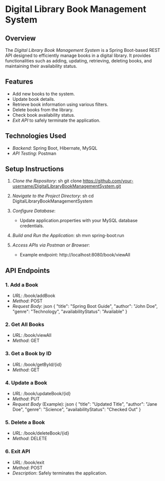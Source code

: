 # Digital Library Book Management System

## Overview
The *Digital Library Book Management System* is a Spring Boot-based REST API designed to efficiently manage books in a digital library. 
It provides functionalities such as adding, updating, retrieving, deleting books, and maintaining their availability status.

## Features
- Add new books to the system.
- Update book details.
- Retrieve book information using various filters.
- Delete books from the library.
- Check book availability status.
- *Exit API* to safely terminate the application.

## Technologies Used
- *Backend*: Spring Boot, Hibernate, MySQL
- *API Testing*: Postman

## Setup Instructions
1. *Clone the Repository*:
   sh
   git clone https://github.com/your-username/DigitalLibraryBookManagementSystem.git
   
2. *Navigate to the Project Directory*:
   sh
   cd DigitalLibraryBookManagementSystem
   
3. *Configure Database*:
   - Update application.properties with your MySQL database credentials.
4. *Build and Run the Application*:
   sh
   mvn spring-boot:run
   
5. *Access APIs via Postman or Browser*:
   - Example endpoint: http://localhost:8080/book/viewAll

## API Endpoints
### 1. Add a Book
   - *URL*: /book/addBook
   - *Method*: POST
   - *Request Body*:
     json
     {
       "title": "Spring Boot Guide",
       "author": "John Doe",
       "genre": "Technology",
       "availabilityStatus": "Available"
     }
     

### 2. Get All Books
   - *URL*: /book/viewAll
   - *Method*: GET

### 3. Get a Book by ID
   - *URL*: /book/getById/{id}
   - *Method*: GET

### 4. Update a Book
   - *URL*: /book/updateBook/{id}
   - *Method*: PUT
   - *Request Body* (Example):
     json
     {
       "title": "Updated Title",
       "author": "Jane Doe",
       "genre": "Science",
       "availabilityStatus": "Checked Out"
     }
     

### 5. Delete a Book
   - *URL*: /book/deleteBook/{id}
   - *Method*: DELETE

### 6. Exit API
   - *URL*: /book/exit
   - *Method*: POST
   - *Description*: Safely terminates the application.
